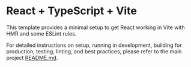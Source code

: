 # React + TypeScript + Vite

This template provides a minimal setup to get React working in Vite with HMR and some ESLint rules.

For detailed instructions on setup, running in development, building for production, testing, linting, and best practices, please refer to the main project [README.md](../../README.md).
